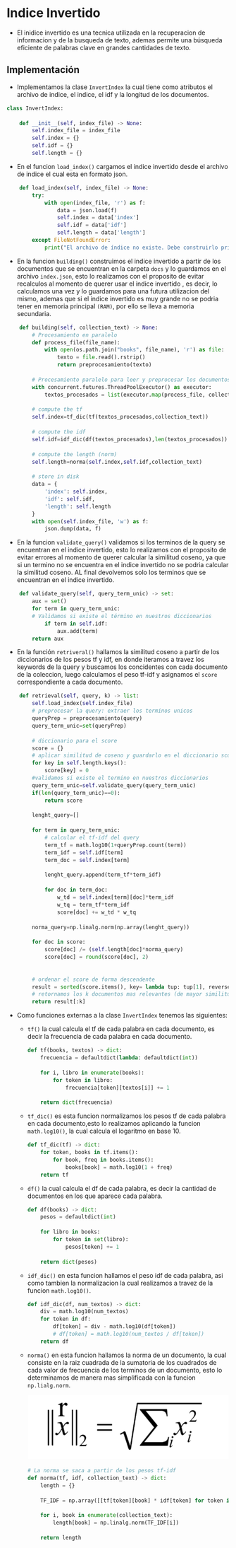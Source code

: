 # Indice Invertido

- El inidice invertido es una tecnica utilizada en la recuperacion de informacion y de la busqueda de texto, ademas permite una búsqueda eficiente de palabras clave en grandes cantidades de texto.

## Implementación

- Implementamos la clase `InvertIndex` la cual tiene como atributos el archivo de indice, el indice, el idf y la longitud de los documentos.

``` python
class InvertIndex: 

    def __init__(self, index_file) -> None:
        self.index_file = index_file
        self.index = {}
        self.idf = {}
        self.length = {}
```
- En el funcion `load_index()` cargamos el indice invertido desde el archivo de indice el cual esta en formato json.

``` python
    def load_index(self, index_file) -> None:
        try:
            with open(index_file, 'r') as f:
                data = json.load(f)
                self.index = data['index']
                self.idf = data['idf']
                self.length = data['length']
        except FileNotFoundError:
            print("El archivo de índice no existe. Debe construirlo primero usando la función `building`.") 
```

- En la funcion `building()` construimos el indice invertido a partir de los documentos que se encuentran en la carpeta `docs` y lo guardamos en el archivo `index.json`, esto lo realizamos con el proposito de evitar recalculos al momento de querer usar el indice invertido , es decir, lo calculamos una vez y lo guardamos para una futura utilizacion del mismo, ademas que si el indice invertido es muy grande no se podria tener en memoria principal `(RAM)`, por ello se lleva a memoria secundaria.

``` python
    def building(self, collection_text) -> None:
        # Procesamiento en paralelo
        def process_file(file_name):
            with open(os.path.join("books", file_name), 'r') as file:
                texto = file.read().rstrip()
                return preprocesamiento(texto)

        # Procesamiento paralelo para leer y preprocesar los documentos eficientemente
        with concurrent.futures.ThreadPoolExecutor() as executor:
            textos_procesados = list(executor.map(process_file, collection_text))

        # compute the tf
        self.index=tf_dic(tf(textos_procesados,collection_text))

        # compute the idf
        self.idf=idf_dic(df(textos_procesados),len(textos_procesados))
    
        # compute the length (norm)
        self.length=norma(self.index,self.idf,collection_text)

        # store in disk
        data = {
            'index': self.index,
            'idf': self.idf,
            'length': self.length
        }
        with open(self.index_file, 'w') as f:
            json.dump(data, f)
```
- En la funcion `validate_query()` validamos si los terminos de la query se encuentran en el indice invertido, esto lo realizamos con el proposito de evitar errores al momento de querer calcular la similitud coseno, ya que si un termino no se encuentra en el indice invertido no se podria calcular la similitud coseno. AL final devolvemos solo los terminos que se encuentran en el indice invertido.
```python
    def validate_query(self, query_term_unic) -> set:
        aux = set()
        for term in query_term_unic:
        # Validamos si existe el término en nuestros diccionarios
            if term in self.idf:
                aux.add(term)
        return aux
```
- En la función `retriveral()` hallamos la similitud coseno a partir de los diccionarios de los pesos tf y idf, en donde iteramos a travez los keywords de la query y buscamos los concidentes con cada documento de la coleccion, luego calculamos el peso tf-idf y asignamos el `score` correspondiente a cada documento.

``` python
    def retrieval(self, query, k) -> list:
        self.load_index(self.index_file)
        # preprocesar la query: extraer los terminos unicos
        queryPrep = preprocesamiento(query)
        query_term_unic=set(queryPrep)

        # diccionario para el score
        score = {}
        # aplicar similitud de coseno y guardarlo en el diccionario score
        for key in self.length.keys():
            score[key] = 0
        #validamos si existe el termino en nuestros diccionarios
        query_term_unic=self.validate_query(query_term_unic)
        if(len(query_term_unic)==0):
            return score

        lenght_query=[]

        for term in query_term_unic:
            # calcular el tf-idf del query
            term_tf = math.log10(1+queryPrep.count(term))
            term_idf = self.idf[term]
            term_doc = self.index[term]

            lenght_query.append(term_tf*term_idf)

            for doc in term_doc:
                w_td = self.index[term][doc]*term_idf
                w_tq = term_tf*term_idf
                score[doc] += w_td * w_tq

        norma_query=np.linalg.norm(np.array(lenght_query))

        for doc in score:
            score[doc] /= (self.length[doc]*norma_query)
            score[doc] = round(score[doc], 2)


        # ordenar el score de forma descendente
        result = sorted(score.items(), key= lambda tup: tup[1], reverse=True)
        # retornamos los k documentos mas relevantes (de mayor similitud al query)
        return result[:k] 
```


- Como funciones externas a la clase `InvertIndex` tenemos las siguientes:

  - `tf()` la cual calcula el tf de cada palabra en cada documento, es decir la frecuencia de cada palabra en cada documento.

    ``` python
    def tf(books, textos) -> dict:
        frecuencia = defaultdict(lambda: defaultdict(int))

        for i, libro in enumerate(books):
            for token in libro:
                frecuencia[token][textos[i]] += 1
        
        return dict(frecuencia)
    ```
  - `tf_dic()` es esta funcion normalizamos los pesos tf de cada palabra en cada documento,esto lo realizamos aplicando la funcion `math.log10()`, la cual calcula el logaritmo en base 10.

    ``` python
    def tf_dic(tf) -> dict:
        for token, books in tf.items():
            for book, freq in books.items():
                books[book] = math.log10(1 + freq)
        return tf
    ```     

  - `df()` la cual calcula el df de cada palabra, es decir la cantidad de documentos en los que aparece cada palabra.

    ``` python
    def df(books) -> dict:
        pesos = defaultdict(int)

        for libro in books:
            for token in set(libro):
                pesos[token] += 1

        return dict(pesos)
    ```
  - `idf_dic()` en esta funcion hallamos el peso idf de cada palabra, asi como tambien la normalizacion la cual realizamos a travez de la funcion `math.log10()`.

    ``` python
    def idf_dic(df, num_textos) -> dict:
        div = math.log10(num_textos)
        for token in df:
            df[token] = div - math.log10(df[token])
            # df[token] = math.log10(num_textos / df[token])
        return df
    ```

  - `norma()` en esta funcion hallamos la norma de un documento, la cual consiste en la raiz cuadrada de la sumatoria de los cuadrados de cada valor de frecuencia de los terminos de un documento, esto lo determinamos de manera mas simplificada con la funcion `np.lialg.norm`.

     ![Alt text](../images/image.png)

    ``` python
    # La norma se saca a partir de los pesos tf-idf
    def norma(tf, idf, collection_text) -> dict:
        length = {}

        TF_IDF = np.array([[tf[token][book] * idf[token] for token in tf] for book in collection_text])

        for i, book in enumerate(collection_text):
            length[book] = np.linalg.norm(TF_IDF[i])

        return length
    ```  
